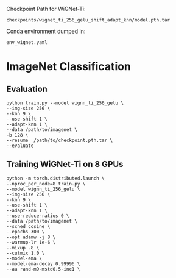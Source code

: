 Checkpoint Path for WiGNet-Ti:
```
checkpoints/wignet_ti_256_gelu_shift_adapt_knn/model.pth.tar
```

Conda environment dumped in:
```
env_wignet.yaml
```

# ImageNet Classification


## Evaluation
```
python train.py --model wignn_ti_256_gelu \
--img-size 256 \
--knn 9 \
--use-shift 1 \
--adapt-knn 1 \
--data /path/to/imagenet \
-b 128 \
--resume  /path/to/checkpoint.pth.tar \
--evaluate 
```

## Training WiGNet-Ti on 8 GPUs
```
python -m torch.distributed.launch \
--nproc_per_node=8 train.py \
--model wignn_ti_256_gelu \
--img-size 256 \
--knn 9 \
--use-shift 1 \
--adapt-knn 1 \
--use-reduce-ratios 0 \
--data /path/to/imagenet \  
--sched cosine \
--epochs 300 \
--opt adamw -j 8 \
--warmup-lr 1e-6 \
--mixup .8 \
--cutmix 1.0 \
--model-ema \
--model-ema-decay 0.99996 \
--aa rand-m9-mstd0.5-inc1 \
--color-jitter 0.4 \
--warmup-epochs 20 \
--opt-eps 1e-8 \
--remode pixel \
--reprob 0.25 \
--amp \
--lr 2e-3 \
--weight-decay .05 \
--drop 0 \
--drop-path .1 \
-b 128 \
--output /path/to/save 
```



# Complexity Evaluation

## Memory & MACs
- WiGNet
```
python -m model.wignn
```

- ViG
```
python -m model.pyramid_vig
```

- GreedyViG
```
python -m model.greedyvig
```

- MobileViG
```
python -m model.mobilevig
```




# Transfer Learning
- WiGNet
```
python train_trasnfer_learning.py 
--model-type wignn_ti_256_gelu \
--use-shift 1 \
--adapt-knn 1 \
--batch-size 64  \
--checkpoint /path/to/checkpoint.pth.tar \
--crop-size 512 \
--dataset CelebA \
--epochs 30 \
--freeze 1 \
--loss cross_entropy \
--lr 0.001 \
--lr-scheduler constant  \
--opt adam \
--root /path/to/save/dataset \
--save-dir /path/to/save/outputs_tl_high_res/ \
--seed 1 
```

For ViG include `--num-gpu 8`